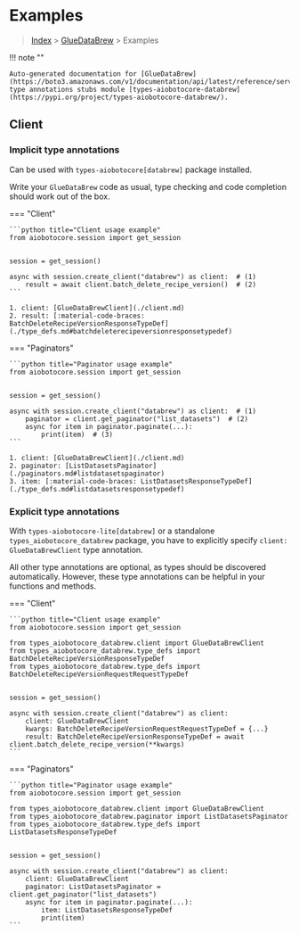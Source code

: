 # Examples

> [Index](../README.md) > [GlueDataBrew](./README.md) > Examples

!!! note ""

    Auto-generated documentation for [GlueDataBrew](https://boto3.amazonaws.com/v1/documentation/api/latest/reference/services/databrew.html#GlueDataBrew)
    type annotations stubs module [types-aiobotocore-databrew](https://pypi.org/project/types-aiobotocore-databrew/).

## Client

### Implicit type annotations

Can be used with `types-aiobotocore[databrew]` package installed.

Write your `GlueDataBrew` code as usual,
type checking and code completion should work out of the box.



=== "Client"

    ```python title="Client usage example"
    from aiobotocore.session import get_session


    session = get_session()

    async with session.create_client("databrew") as client:  # (1)
        result = await client.batch_delete_recipe_version()  # (2)
    ```

    1. client: [GlueDataBrewClient](./client.md)
    2. result: [:material-code-braces: BatchDeleteRecipeVersionResponseTypeDef](./type_defs.md#batchdeleterecipeversionresponsetypedef) 



=== "Paginators"

    ```python title="Paginator usage example"
    from aiobotocore.session import get_session


    session = get_session()

    async with session.create_client("databrew") as client:  # (1)
        paginator = client.get_paginator("list_datasets")  # (2)
        async for item in paginator.paginate(...):
            print(item)  # (3)
    ```

    1. client: [GlueDataBrewClient](./client.md)
    2. paginator: [ListDatasetsPaginator](./paginators.md#listdatasetspaginator)
    3. item: [:material-code-braces: ListDatasetsResponseTypeDef](./type_defs.md#listdatasetsresponsetypedef) 




### Explicit type annotations

With `types-aiobotocore-lite[databrew]`
or a standalone `types_aiobotocore_databrew` package, you have to explicitly specify
`client: GlueDataBrewClient` type annotation.

All other type annotations are optional, as types should be discovered automatically.
However, these type annotations can be helpful in your functions and methods.


=== "Client"

    ```python title="Client usage example"
    from aiobotocore.session import get_session

    from types_aiobotocore_databrew.client import GlueDataBrewClient
    from types_aiobotocore_databrew.type_defs import BatchDeleteRecipeVersionResponseTypeDef
    from types_aiobotocore_databrew.type_defs import BatchDeleteRecipeVersionRequestRequestTypeDef


    session = get_session()

    async with session.create_client("databrew") as client:
        client: GlueDataBrewClient
        kwargs: BatchDeleteRecipeVersionRequestRequestTypeDef = {...}
        result: BatchDeleteRecipeVersionResponseTypeDef = await client.batch_delete_recipe_version(**kwargs)
    ```



=== "Paginators"

    ```python title="Paginator usage example"
    from aiobotocore.session import get_session

    from types_aiobotocore_databrew.client import GlueDataBrewClient
    from types_aiobotocore_databrew.paginator import ListDatasetsPaginator
    from types_aiobotocore_databrew.type_defs import ListDatasetsResponseTypeDef


    session = get_session()

    async with session.create_client("databrew") as client:
        client: GlueDataBrewClient
        paginator: ListDatasetsPaginator = client.get_paginator("list_datasets")
        async for item in paginator.paginate(...):
            item: ListDatasetsResponseTypeDef
            print(item)
    ```


